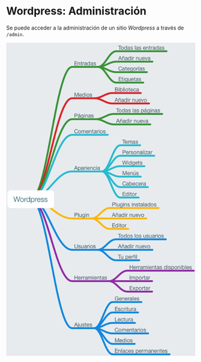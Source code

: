 # Wordpress: Administración

Se puede acceder a la administración de un sitio *Wordpress* a través de `/admin`.

![](img/WordpressAdmin.png)
